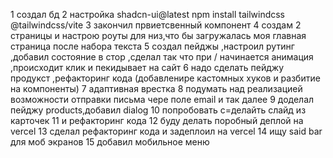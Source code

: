 1 создал бд
2 настройка  shadcn-ui@latest npm install tailwindcss @tailwindcss/vite
3 закончил првиетсвенный компонент
4 создам 2  страницы и настрою роуты для низ,что бы загружалась моя главная страница после набора текста
5 создал пейджы ,настроил рутинг ,добавил состояние в стор ,сделал так что при / начинается анимация ,происходит клик и пекидывает на сайт 
6 надо сделать пейджу продукст ,рефакторинг кода (добавленире кастомных хуков и разбитие на компоненты)
7 адаптивная врестка 
8 подумать над реализацией возможности отправки письма чере поле email и так далее
9 доделал пейджу products,добавил dialog
10 попробовать с=делайть слайд из карточек
11 и рефакторинг кода
12 буду делать поробный деплой на vercel
13 сделал рефакторинг кода и задеплоил на vercel
14 ищу said bar для моб экранов
15 добавил мобильное меню